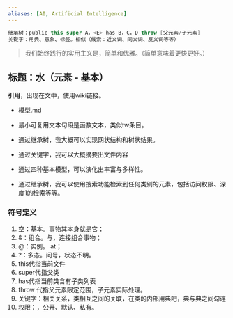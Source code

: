 ```yaml
---
aliases: [AI, Artificial Intelligence]
---
```


```java
继承树：public this super A，<E> has B，C，D throw [父元素/子元素]
关键字：用典、意象、标签。相似（线索：近义词、同义词、反义词等等）
```

> 我们始终践行的实用主义是，简单和优雅。（简单意味着更快更好。）

## 标题：水（元素 - 基本）

**引用**，出现在文中，使用wiki链接。

- 模型.md
- 最小可复用文本句段是函数文本，类似tw条目。

- 通过继承树，我大概可以实现网状结构和树状结果。
- 通过关键字，我可以大概摘要出文件内容
- 通过四种基本模型，可以演化出丰富与多样性。
- 通过继承树，我可以使用搜索功能检索到任何类别的元素，包括访问权限、深度1的检索等等。


### 符号定义

1. 空：基本。事物其本身就是它；
2. &：组合。与，连接组合事物；
3. @：实例。 at；
4. ?：多态。问号，状态不明。
5. this代指当前文件
6. super代指父类
7. has代指当前类含有子类列表
8. throw 代指父元素限定范围，子元素实际处理。
9. 关键字：相关关系，类相互之间的关联，在类的内部用典吧，典与典之间勾连
10. 权限：<public><default><private>，公开、默认、私有。